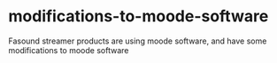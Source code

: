 # modifications-to-moode-software
Fasound streamer products are using moode software, and have some modifications to moode software

